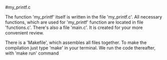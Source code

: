#my_printf.c

The function 'my_printf' itself is written in the file 'my_printf.c'. 
All necessary functions, which are used for 'my_printf' function are located in file 'functions.c'. 
There's also a file 'main.c'. It is created for your more convenient review. 

There is a 'Makefile', which assembles all files together. 
To make the compilation just type 'make' in your terminal. 
We run the code thereafter, with 'make run' command


